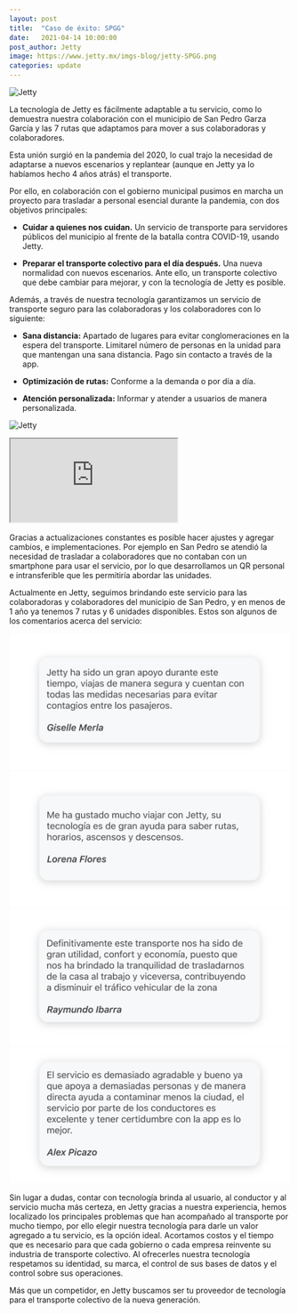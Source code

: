 ```yaml
---
layout: post
title:  "Caso de éxito: SPGG"
date:   2021-04-14 10:00:00
post_author: Jetty
image: https://www.jetty.mx/imgs-blog/jetty-SPGG.png
categories: update
---
```

![Jetty]({{site.baseurl}}/imgs-blog/jetty-SPGG.png)

La tecnología de Jetty es fácilmente adaptable a tu servicio, como lo demuestra nuestra colaboración con el municipio de San Pedro Garza García y las 7 rutas que adaptamos para mover a sus colaboradoras y colaboradores.

Esta unión surgió en la pandemia del 2020, lo cual trajo la necesidad de adaptarse a nuevos escenarios y replantear (aunque en Jetty ya lo habíamos hecho 4 años atrás) el transporte.

Por ello, en colaboración con el gobierno municipal pusimos en marcha un proyecto para trasladar a personal esencial durante la pandemia, con dos objetivos principales:

<ul>
  <li><p><b>Cuidar a quienes nos cuidan.</b> Un servicio de transporte para servidores públicos del municipio al frente de la batalla contra COVID-19, usando Jetty.
</p></li>
  <li><p><b>Preparar el transporte colectivo para el día después.</b> Una nueva normalidad con nuevos escenarios. Ante ello, un transporte colectivo que debe cambiar para mejorar, y con la tecnología de Jetty es posible.</p></li>
</ul>

Además, a través de nuestra tecnología garantizamos un servicio de transporte seguro para las colaboradoras y los colaboradores con lo siguiente:

<ul>
  <li><p><b>Sana distancia:</b> Apartado de lugares para evitar conglomeraciones en la espera del transporte. Limitarel número de personas en la unidad para que mantengan una sana distancia. Pago sin contacto a través de la app.</p></li>
  <li><p><b>Optimización de rutas:</b> Conforme a la demanda o por día a día.</p></li>
  <li><p><b>Atención personalizada:</b> Informar y atender a usuarios de manera personalizada.</p></li>
</ul>

![Jetty]({{site.baseurl}}/imgs-blog/jetty-spgg-usuarios.png)

<div class="embed-responsive embed-responsive-4by3">
  <iframe class="embed-responsive-item" src="https://youtu.be/f_QqePo_KEQ"></iframe>
</div>

Gracias a actualizaciones constantes es posible hacer ajustes y agregar cambios, e implementaciones. Por ejemplo en San Pedro se atendió la necesidad de trasladar a colaboradores que no contaban con un smartphone para usar el servicio, por lo que desarrollamos un QR personal e intransferible que les permitiría abordar las unidades.

Actualmente en  Jetty, seguimos brindando este servicio para las colaboradoras y colaboradores del municipio de San Pedro, y en menos de 1 año ya tenemos 7 rutas y 6 unidades disponibles.
Estos son algunos de los comentarios acerca del servicio:

<div class="row">
  <div class="col-md-6">
    <img src="/imgs-blog/spgg-comentario-1.png">
  </div>
  <div class="col-md-6">
    <img src="/imgs-blog/spgg-comentario-2.png">
  </div>
  <div class="col-md-6">
    <img src="/imgs-blog/spgg-comentario-3.png">
  </div>
  <div class="col-md-6">
    <img src="/imgs-blog/spgg-comentario-4.png">
  </div>
</div>

Sin lugar a dudas, contar con tecnología brinda al usuario, al conductor y al servicio mucha más certeza, en Jetty gracias a nuestra experiencia, hemos localizado los principales problemas que han acompañado al transporte por mucho tiempo, por ello elegir nuestra tecnología para darle un valor agregado a tu servicio, es la opción ideal. Acortamos costos y el tiempo  que es necesario para que cada gobierno o cada empresa reinvente su industria de transporte colectivo. Al ofrecerles nuestra tecnología respetamos su identidad, su marca, el control de sus bases de datos y el control sobre sus operaciones.

Más que un competidor, en Jetty buscamos ser tu proveedor de tecnología para el transporte colectivo de la nueva generación.

